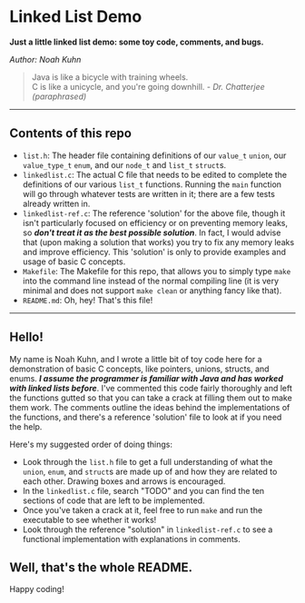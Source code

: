# Linked List Demo

**Just a little linked list demo: some toy code, comments, and bugs.**

*Author: Noah Kuhn*

> Java is like a bicycle with training wheels. <br> C is like a unicycle, and you're going downhill.
> *\- Dr. Chatterjee (paraphrased)*

---

## Contents of this repo
* `list.h`: The header file containing definitions of our `value_t` `union`, our `value_type_t` `enum`, and our `node_t` and `list_t` `struct`s.
* `linkedlist.c`: The actual C file that needs to be edited to complete the definitions of our various `list_t` functions. Running the `main` function will go through whatever tests are written in it; there are a few tests already written in.
* `linkedlist-ref.c`: The reference 'solution' for the above file, though it isn't particularly focused on efficiency or on preventing memory leaks, so ***don't treat it as the best possible solution***. In fact, I would advise that (upon making a solution that works) you try to fix any memory leaks and improve efficiency. This 'solution' is only to provide examples and usage of basic C concepts.
* `Makefile`: The Makefile for this repo, that allows you to simply type `make` into the command line instead of the normal compiling line (it is very minimal and does not support `make clean` or anything fancy like that).
* `README.md`: Oh, hey! That's this file!

---

## Hello!
My name is Noah Kuhn, and I wrote a little bit of toy code here for a demonstration of basic C concepts, like pointers, unions, structs, and enums. ***I assume the programmer is familiar with Java and has worked with linked lists before***. I've commented this code fairly thoroughly and left the functions gutted so that you can take a crack at filling them out to make them work. The comments outline the ideas behind the implementations of the functions, and there's a reference 'solution' file to look at if you need the help.

Here's my suggested order of doing things:
* Look through the `list.h` file to get a full understanding of what the `union`, `enum`, and `struct`s are made up of and how they are related to each other. Drawing boxes and arrows is encouraged.
* In the `linkedlist.c` file, search "TODO" and you can find the ten sections of code that are left to be implemented.
* Once you've taken a crack at it, feel free to run `make` and run the executable to see whether it works!
* Look through the reference "solution" in `linkedlist-ref.c` to see a functional implementation with explanations in comments.

## Well, that's the whole README.
Happy coding!

